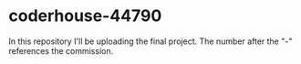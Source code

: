 # coderhouse-44790
In this repository I'll be uploading the final project. The number after the "-" references the commission.
